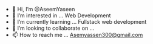 - 👋 Hi, I’m @AseemYaseen
- 👀 I’m interested in ... Web Development
- 🌱 I’m currently learning ... Fullstack web development
- 💞️ I’m looking to collaborate on ... 
- 📫 How to reach me ... Asemyassen300@gmail.com  

<!---
AseemYaseen/AseemYaseen is a ✨ special ✨ repository because its `README.md` (this file) appears on your GitHub profile.
You can click the Preview link to take a look at your changes.
--->
